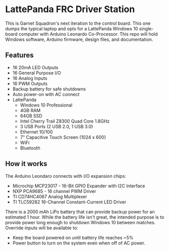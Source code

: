 # LattePanda FRC Driver Station
This is Garnet Squadron's next iteration to the control board. This one dumps the typical laptop and opts for a LattePanda Windows 10 single-board computer with Arduino Leonardo Co-Processor. This repo will hold Windows software, Arduino firmware, design files, and documentation.

## Features
- 16 20mA LED Outputs
- 16 General Purpose I/O
- 16 Analog Inputs
- 16 PWM Outputs
- Backup battery for safe shutdowns
- Auto power-on with AC connect
- LattePanda 
	- Windows 10 Professional
	- 4GB RAM
	- 64GB SSD
	- Intel Cherry Trail Z8300 Quad Core 1.8GHz
	- 3 USB Ports (2 USB 2.0, 1 USB 3.0)
	- Ethernet 10/100
	- 7" Capacitive Touch Screen (1024 x 600)
	- WiFi
	- Bluetooth

## How it works
The Arduino Leondaro connects with I/O expansion chips:

- Microchip MCP23017 - 16-Bit GPIO Expander with I2C Interface
- NXP PCA9685 - 16 channel PWM Driver
- TI CD74HC4067 Analog Multiplexer
- TI TLC59282 16-Channel Constant-Current LED Driver

There is a 2000 mAh LiPo battery that can provide backup power for an estimated 1 hour. While the battery life isn't great, the intended purpose is to provide power long enough to shutdown Windows 10 between matches. Override inputs will be available to:

- Keep the board powered on until battery life reaches ~5%
- Power button to turn on the system even when off of AC power.




 

